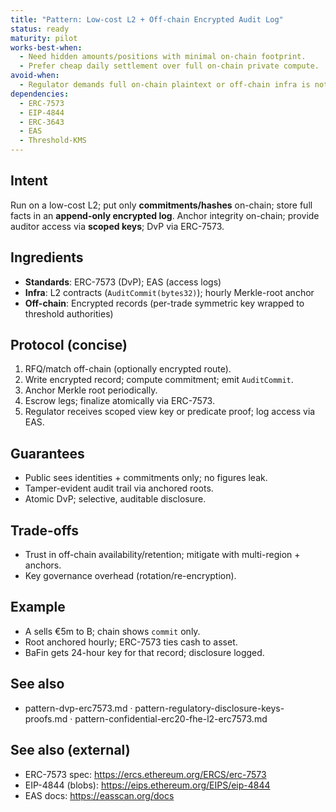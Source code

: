 ```yaml
---
title: "Pattern: Low-cost L2 + Off-chain Encrypted Audit Log"
status: ready
maturity: pilot
works-best-when:
  - Need hidden amounts/positions with minimal on-chain footprint.
  - Prefer cheap daily settlement over full on-chain private compute.
avoid-when:
  - Regulator demands full on-chain plaintext or off-chain infra is not feasible.
dependencies:
  - ERC-7573
  - EIP-4844
  - ERC-3643
  - EAS
  - Threshold-KMS
---
```


## Intent
Run on a low-cost L2; put only **commitments/hashes** on-chain; store full facts in an **append-only encrypted log**. Anchor integrity on-chain; provide auditor access via **scoped keys**; DvP via ERC-7573.

## Ingredients
- **Standards**: ERC-7573 (DvP); EAS (access logs)
- **Infra**: L2 contracts (`AuditCommit(bytes32)`); hourly Merkle-root anchor
- **Off-chain**: Encrypted records (per-trade symmetric key wrapped to threshold authorities)

## Protocol (concise)
1. RFQ/match off-chain (optionally encrypted route).
2. Write encrypted record; compute commitment; emit `AuditCommit`.
3. Anchor Merkle root periodically.
4. Escrow legs; finalize atomically via ERC-7573.
5. Regulator receives scoped view key or predicate proof; log access via EAS.

## Guarantees
- Public sees identities + commitments only; no figures leak.
- Tamper-evident audit trail via anchored roots.
- Atomic DvP; selective, auditable disclosure.

## Trade-offs
- Trust in off-chain availability/retention; mitigate with multi-region + anchors.
- Key governance overhead (rotation/re-encryption).

## Example
- A sells €5m to B; chain shows `commit` only.
- Root anchored hourly; ERC-7573 ties cash to asset.
- BaFin gets 24-hour key for that record; disclosure logged.

## See also
- pattern-dvp-erc7573.md · pattern-regulatory-disclosure-keys-proofs.md · pattern-confidential-erc20-fhe-l2-erc7573.md

## See also (external)
- ERC-7573 spec: https://ercs.ethereum.org/ERCS/erc-7573
- EIP-4844 (blobs): https://eips.ethereum.org/EIPS/eip-4844
- EAS docs: https://easscan.org/docs